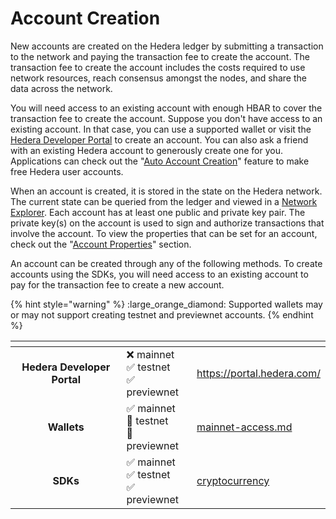 # Account Creation

New accounts are created on the Hedera ledger by submitting a transaction to the network and paying the transaction fee to create the account. The transaction fee to create the account includes the costs required to use network resources, reach consensus amongst the nodes, and share the data across the network.&#x20;

You will need access to an existing account with enough HBAR to cover the transaction fee to create the account. Suppose you don't have access to an existing account. In that case, you can use a supported wallet or visit the [Hedera Developer Portal](https://portal.hedera.com/register) to create an account. You can also ask a friend with an existing Hedera account to generously create one for you. Applications can check out the "[Auto Account Creation](auto-account-creation.md)" feature to make free Hedera user accounts.&#x20;

When an account is created, it is stored in the state on the Hedera network. The current state can be queried from the ledger and viewed in a [Network Explorer](../../networks/community-mirror-nodes.md). Each account has at least one public and private key pair. The private key(s) on the account is used to sign and authorize transactions that involve the account. To view the properties that can be set for an account, check out the "[Account Properties](account-properties.md)" section.&#x20;

An account can be created through any of the following methods. To create accounts using the SDKs, you will need access to an existing account to pay for the transaction fee to create a new account.

{% hint style="warning" %}
:large\_orange\_diamond: Supported wallets may or may not support creating testnet and previewnet accounts.
{% endhint %}

<table data-view="cards"><thead><tr><th align="center"></th><th></th><th data-hidden data-card-target data-type="content-ref"></th></tr></thead><tbody><tr><td align="center"><strong>Hedera Developer Portal</strong></td><td><span data-gb-custom-inline data-tag="emoji" data-code="274c">❌</span> mainnet<br><span data-gb-custom-inline data-tag="emoji" data-code="2705">✅</span> testnet<br><span data-gb-custom-inline data-tag="emoji" data-code="2705">✅</span> previewnet</td><td><a href="https://portal.hedera.com/">https://portal.hedera.com/</a></td></tr><tr><td align="center">             <strong>Wallets</strong>               </td><td><span data-gb-custom-inline data-tag="emoji" data-code="2705">✅</span> mainnet<br><span data-gb-custom-inline data-tag="emoji" data-code="1f536">🔶</span> testnet<br><span data-gb-custom-inline data-tag="emoji" data-code="1f536">🔶</span> previewnet</td><td><a href="../../networks/mainnet/mainnet-access.md">mainnet-access.md</a></td></tr><tr><td align="center"><strong>SDKs</strong></td><td><span data-gb-custom-inline data-tag="emoji" data-code="2705">✅</span> mainnet<br><span data-gb-custom-inline data-tag="emoji" data-code="2705">✅</span> testnet<br><span data-gb-custom-inline data-tag="emoji" data-code="2705">✅</span> previewnet<br></td><td><a href="../../sdks-and-apis/deprecated/sdks/cryptocurrency/">cryptocurrency</a></td></tr></tbody></table>
